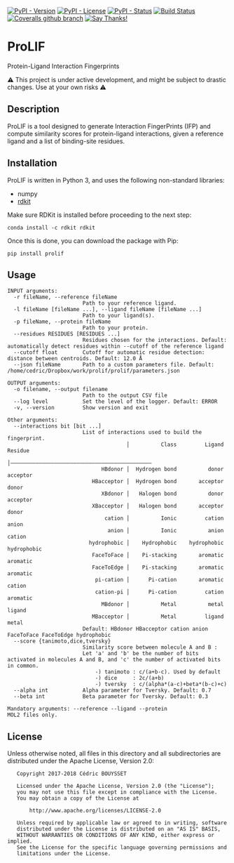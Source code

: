 [![PyPI - Version](https://badge.fury.io/py/prolif.svg)](https://pypi.org/project/prolif/)
[![PyPI - License](https://img.shields.io/pypi/l/prolif.svg)](https://pypi.org/project/prolif/)
[![PyPI - Status](https://img.shields.io/pypi/status/prolif.svg)](https://pypi.org/project/prolif/)
[![Build Status](https://travis-ci.org/cbouy/ProLIF.svg?branch=master)](https://travis-ci.org/cbouy/ProLIF)
[![Coveralls github branch](https://img.shields.io/coveralls/github/cbouy/ProLIF/master.svg)](https://coveralls.io/github/cbouy/ProLIF?branch=master)
[![Say Thanks!](https://img.shields.io/badge/Say%20Thanks-!-1EAEDB.svg)](https://saythanks.io/to/cbouy)

# ProLIF
Protein-Ligand Interaction Fingerprints

:warning: This project is under active development, and might be subject to drastic changes. Use at your own risks :warning:

## Description

ProLIF is a tool designed to generate Interaction FingerPrints (IFP) and compute similarity scores for protein-ligand interactions, given a reference ligand and a list of binding-site residues.

## Installation

ProLIF is written in Python 3, and uses the following non-standard libraries:
* numpy
* [rdkit](http://www.rdkit.org/docs/Install.html)


Make sure RDKit is installed before proceeding to the next step:
```
conda install -c rdkit rdkit
```

Once this is done, you can download the package with Pip:
```
pip install prolif
```

## Usage

```
INPUT arguments:
  -r fileName, --reference fileName
                        Path to your reference ligand.
  -l fileName [fileName ...], --ligand fileName [fileName ...]
                        Path to your ligand(s).
  -p fileName, --protein fileName
                        Path to your protein.
  --residues RESIDUES [RESIDUES ...]
                        Residues chosen for the interactions. Default: automatically detect residues within --cutoff of the reference ligand
  --cutoff float        Cutoff for automatic residue detection: distance between centroids. Default: 12.0 Å
  --json fileName       Path to a custom parameters file. Default: /home/cedric/Dropbox/work/prolif/prolif/parameters.json

OUTPUT arguments:
  -o filename, --output filename
                        Path to the output CSV file
  --log level           Set the level of the logger. Default: ERROR
  -v, --version         Show version and exit

Other arguments:
  --interactions bit [bit ...]
                        List of interactions used to build the fingerprint.
                                      │          Class         Ligand        Residue
                                      │―――――――――――――――――――――――――――――――――――――――――――――
                              HBdonor │  Hydrogen bond          donor       acceptor
                           HBacceptor │  Hydrogen bond       acceptor          donor
                              XBdonor │   Halogen bond          donor       acceptor
                           XBacceptor │   Halogen bond       acceptor          donor
                               cation │          Ionic         cation          anion
                                anion │          Ionic          anion         cation
                          hydrophobic │    Hydrophobic    hydrophobic    hydrophobic
                           FaceToFace │    Pi-stacking       aromatic       aromatic
                           FaceToEdge │    Pi-stacking       aromatic       aromatic
                            pi-cation │      Pi-cation       aromatic         cation
                            cation-pi │      Pi-cation         cation       aromatic
                              MBdonor │          Metal          metal         ligand
                           MBacceptor │          Metal         ligand          metal
                        Default: HBdonor HBacceptor cation anion FaceToFace FaceToEdge hydrophobic
  --score {tanimoto,dice,tversky}
                        Similarity score between molecule A and B :
                        Let 'a' and 'b' be the number of bits activated in molecules A and B, and 'c' the number of activated bits in common.
                            -) tanimoto : c/(a+b-c). Used by default
                            -) dice     : 2c/(a+b)
                            -) tversky  : c/(alpha*(a-c)+beta*(b-c)+c)
  --alpha int           Alpha parameter for Tversky. Default: 0.7
  --beta int            Beta parameter for Tversky. Default: 0.3

Mandatory arguments: --reference --ligand --protein
MOL2 files only.
```

## License

Unless otherwise noted, all files in this directory and all subdirectories are distributed under the Apache License, Version 2.0:
```
   Copyright 2017-2018 Cédric BOUYSSET

   Licensed under the Apache License, Version 2.0 (the "License");
   you may not use this file except in compliance with the License.
   You may obtain a copy of the License at

       http://www.apache.org/licenses/LICENSE-2.0

   Unless required by applicable law or agreed to in writing, software
   distributed under the License is distributed on an "AS IS" BASIS,
   WITHOUT WARRANTIES OR CONDITIONS OF ANY KIND, either express or implied.
   See the License for the specific language governing permissions and
   limitations under the License.
```
